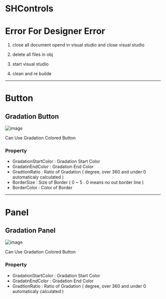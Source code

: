# SHControls


# Error For Designer Error

1. close all document opend in visual studio and close visual studio

2. delete all files in obj

3. start visual studio

4. clean and re builde


---
# Button

## Gradation Button
![image](https://user-images.githubusercontent.com/36880919/121682171-b3aa9a80-caf6-11eb-8d04-16956a698a7a.png)

Can Use Gradation Colored Button 

### Property
- GradationStartColor : Gradation Start Color
- GradatinEndColor : Gradation End Color
- GradtionRatio : Ratio of Gradation ( degree, over 360 and under 0 automaticaly calculated ) 
- BorderSize : Size of Border ( 0 ~ 5 . 0 means no out border line ) 
- BorderColor : Color of Border


---
# Panel

## Gradation Panel
![image](https://user-images.githubusercontent.com/36880919/121682920-a4781c80-caf7-11eb-92a8-8a73994a7aa9.png)

Can Use Gradation Colored Button 

### Property
- GradationStartColor : Gradation Start Color
- GradatinEndColor : Gradation End Color
- GradtionRatio : Ratio of Gradation ( degree, over 360 and under 0 automaticaly calculated ) 
